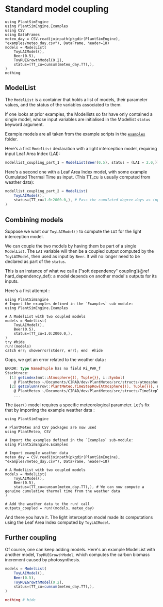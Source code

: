 # Standard model coupling

```@setup usepkg
using PlantSimEngine
using PlantSimEngine.Examples
using CSV
using DataFrames
meteo_day = CSV.read(joinpath(pkgdir(PlantSimEngine), "examples/meteo_day.csv"), DataFrame, header=18)
models = ModelList(
    ToyLAIModel(),
    Beer(0.5),
    ToyRUEGrowthModel(0.2),
    status=(TT_cu=cumsum(meteo_day.TT),),
)
nothing
```
## ModelList

The `ModelList` is a container that holds a list of models, their parameter values, and the status of the variables associated to them.

If one looks at prior examples, the Modellists so far have only contained a single model, whose input variables are initialised in the Modellist `status` keyword argument. 

Example models are all taken from the example scripts in the [`examples`](https://github.com/VirtualPlantLab/PlantSimEngine.jl/blob/master/examples/) folder.

Here's a first `ModelList` declaration with a light interception model, requiring input Leaf Area Index (LAI): 

```julia
modellist_coupling_part_1 = ModelList(Beer(0.5), status = (LAI = 2.0,))
```

Here's a second one with a Leaf Area Index model, with some example Cumulated Thermal Time as input. (This TT_cu is usually computed from weather data):

```julia
modellist_coupling_part_2 = ModelList(
    ToyLAIModel(),
    status=(TT_cu=1.0:2000.0,), # Pass the cumulated degree-days as input to the model
)
```

## Combining models

Suppose we want our `ToyLAIModel()` to compute the `LAI` for the light interception model. 

We can couple the two models by having them be part of a single `ModelList`. The `LAI` variable will then be a coupled output computed by the `ToyLAIModel`, then used as input by `Beer`. It will no longer need to be declared as part of the `status`.

This is an instance of what we call a ["soft dependency" coupling](@ref hard_dependency_def): a model depends on another model's outputs for its inputs.

Here's a first attempt : 

```@example usepkg
using PlantSimEngine
# Import the examples defined in the `Examples` sub-module:
using PlantSimEngine.Examples

# A ModelList with two coupled models
models = ModelList(
    ToyLAIModel(),
    Beer(0.5),
    status=(TT_cu=1.0:2000.0,),
)
try #hide
run!(models)
catch err; showerror(stderr, err); end  #hide
```

Oops, we get an error related to the weather data : 

```julia
ERROR: type NamedTuple has no field Ri_PAR_f
Stacktrace:
  [1] getindex(mnt::Atmosphere{(), Tuple{}}, i::Symbol)
    @ PlantMeteo ~/Documents/CIRAD/dev/PlantMeteo/src/structs/atmosphere.jl:147
  [2] getcolumn(row::PlantMeteo.TimeStepRow{Atmosphere{(), Tuple{}}}, nm::Symbol)
    @ PlantMeteo ~/Documents/CIRAD/dev/PlantMeteo/src/structs/TimeStepTable.jl:205
    ...
```

The `Beer()` model requires a specific meteorological parameter. Let's fix that by importing the example weather data :

```@example usepkg
using PlantSimEngine

# PlantMeteo and CSV packages are now used
using PlantMeteo, CSV

# Import the examples defined in the `Examples` sub-module:
using PlantSimEngine.Examples

# Import example weather data
meteo_day = CSV.read(joinpath(pkgdir(PlantSimEngine), "examples/meteo_day.csv"), DataFrame, header=18)

# A ModelList with two coupled models
models = ModelList(
    ToyLAIModel(),
    Beer(0.5),
    status=(TT_cu=cumsum(meteo_day.TT),), # We can now compute a genuine cumulative thermal time from the weather data
)

# Add the weather data to the run! call
outputs_coupled = run!(models, meteo_day)

```

And there you have it. The light interception model made its computations using the Leaf Area Index computed by `ToyLAIModel`.

## Further coupling

Of course, one can keep adding models. Here's an example ModelList with another model, `ToyRUEGrowthModel`, which computes the carbon biomass increment caused by photosynthesis.

```julia
models = ModelList(
    ToyLAIModel(),
    Beer(0.5),
    ToyRUEGrowthModel(0.2),
    status=(TT_cu=cumsum(meteo_day.TT),),
)

nothing # hide
```